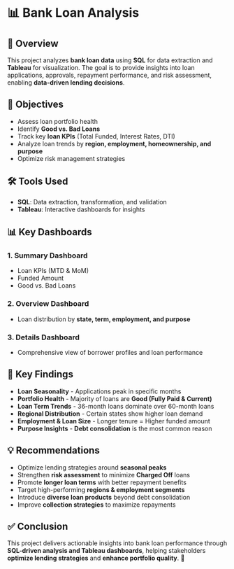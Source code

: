 # 📊 Bank Loan Analysis

## 📌 Overview
This project analyzes **bank loan data** using **SQL** for data extraction and **Tableau** for visualization. The goal is to provide insights into loan applications, approvals, repayment performance, and risk assessment, enabling **data-driven lending decisions**.

## 🎯 Objectives
- Assess loan portfolio health
- Identify **Good vs. Bad Loans**
- Track key **loan KPIs** (Total Funded, Interest Rates, DTI)
- Analyze loan trends by **region, employment, homeownership, and purpose**
- Optimize risk management strategies

## 🛠 Tools Used
- **SQL**: Data extraction, transformation, and validation
- **Tableau**: Interactive dashboards for insights

## 📊 Key Dashboards
### 1. Summary Dashboard
- Loan KPIs (MTD & MoM)
- Funded Amount
- Good vs. Bad Loans

### 2. Overview Dashboard
- Loan distribution by **state, term, employment, and purpose**

### 3. Details Dashboard
- Comprehensive view of borrower profiles and loan performance

## 🔑 Key Findings
- **Loan Seasonality** - Applications peak in specific months
- **Portfolio Health** - Majority of loans are **Good (Fully Paid & Current)**
- **Loan Term Trends** - 36-month loans dominate over 60-month loans
- **Regional Distribution** - Certain states show higher loan demand
- **Employment & Loan Size** - Longer tenure = Higher funded amount
- **Purpose Insights** - **Debt consolidation** is the most common reason

## 💡 Recommendations
- Optimize lending strategies around **seasonal peaks**
- Strengthen **risk assessment** to minimize **Charged Off** loans
- Promote **longer loan terms** with better repayment benefits
- Target high-performing **regions & employment segments**
- Introduce **diverse loan products** beyond debt consolidation
- Improve **collection strategies** to maximize repayments

## ✅ Conclusion
This project delivers actionable insights into bank loan performance through **SQL-driven analysis and Tableau dashboards**, helping stakeholders **optimize lending strategies** and **enhance portfolio quality**. 🚀
